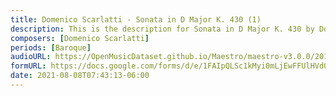 ```yaml
---
title: Domenico Scarlatti - Sonata in D Major K. 430 (1)
description: This is the description for Sonata in D Major K. 430 by Domenico Scarlatti
composers: [Domenico Scarlatti]
periods: [Baroque]
audioURL: https://OpenMusicDataset.github.io/Maestro/maestro-v3.0.0/2014/MIDI-UNPROCESSED_11-13_R1_2014_MID--AUDIO_13_R1_2014_wav--2.midi
formURL: https://docs.google.com/forms/d/e/1FAIpQLSc1kMyi0mLjEwFFUlHVdOyhxAwOV1W9kMZbQzupB3x442_w0g/viewform
date: 2021-08-08T07:43:13-06:00
---
```

